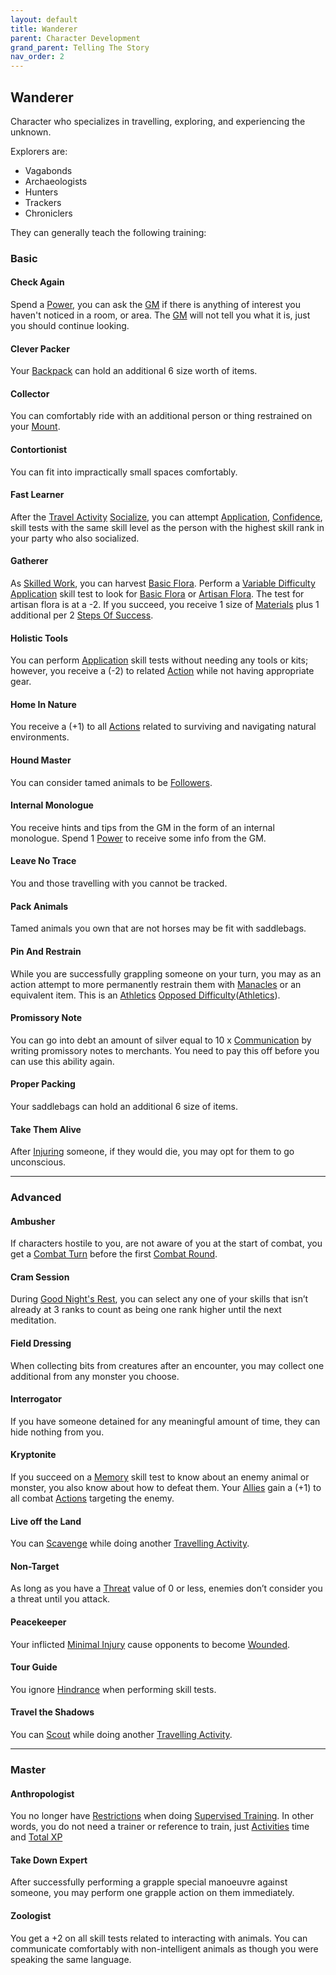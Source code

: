 ```yaml
---
layout: default
title: Wanderer
parent: Character Development
grand_parent: Telling The Story
nav_order: 2
---
```

## Wanderer
Character who specializes in travelling, exploring, and experiencing the unknown.

Explorers are:
* Vagabonds
* Archaeologists
* Hunters
* Trackers
* Chroniclers

They can generally teach the following training:

### Basic

#### Check Again
Spend a [Power](Stats#Power), you can ask the [GM](How-To-Play#GM) if there is anything of interest you haven't noticed in a room, or area. The [GM](How-To-Play#GM) will not tell you what it is, just you should continue looking.

#### Clever Packer
Your [Backpack](Storage#Backpack) can hold an additional 6 size worth of items.

#### Collector
You can comfortably ride with an additional person or thing restrained on your [Mount](Mounts).

#### Contortionist
You can fit into impractically small spaces comfortably.

#### Fast Learner
After the [Travel Activity](Activities#Travel%20Activity) [Socialize](Activities#Socialize), you can attempt [Application](Intelligence#Application), [Confidence](Communication#Confidence), skill tests with the same skill level as the person with the highest skill rank in your party who also socialized. 

#### Gatherer
As [Skilled Work](Activities#Skilled%20Work), you can harvest [Basic Flora](Flora#Basic%20Flora). Perform a [Variable Difficulty](Skills#Variable%20Difficulty) [Application](Intelligence#Application) skill test to look for [Basic Flora](Flora#Basic%20Flora) or [Artisan Flora](Flora#Artisan%20Flora). The test for artisan flora is at a -2. If you succeed, you receive 1 size of [Materials](Materials) plus 1 additional per 2 [Steps Of Success](Skills#Step%20Of%20Success).

#### Holistic Tools
You can perform [Application](Intelligence#Application) skill tests without needing any tools or kits; however, you receive a (-2) to related [Action](Terminology#Action) while not having appropriate gear.

#### Home In Nature
You receive a (+1) to all [Actions](Terminology#Action) related to surviving and navigating natural environments.

#### Hound Master
You can consider tamed animals to be [Followers](Terminology#Follower).

#### Internal Monologue
You receive hints and tips from the GM in the form of an internal monologue. Spend 1 [Power](Stats#Power) to receive some info from the GM.

#### Leave No Trace
You and those travelling with you cannot be tracked.

#### Pack Animals
Tamed animals you own that are not horses may be fit with saddlebags.

#### Pin And Restrain
While you are successfully grappling someone on your turn, you may as an action attempt to more permanently restrain them with [Manacles](Example-Gear#Manacles) or an equivalent item. This is an [Athletics](Strength#Athletics) [Opposed Difficulty](Skills#Opposed%20Difficulty)([Athletics](Strength#Athletics)).

#### Promissory Note
You can go into debt an amount of silver equal to 10 x [Communication](Communication) by writing promissory notes to merchants. You need to pay this off before you can use this ability again.
#### Proper Packing
Your saddlebags can hold an additional 6 size of items.

#### Take Them Alive
After [Injuring](Injury) someone, if they would die, you may opt for them to go unconscious.


---

### Advanced

#### Ambusher
If characters hostile to you, are not aware of you at the start of combat, you get a [Combat Turn](Terminology#Combat%20Turn) before the first [Combat Round](Terminology#Combat%20Round).

#### Cram Session
During [Good Night's Rest](Activities#Good%20Night's%20Rest), you can select any one of your skills that isn’t already at 3 ranks to count as being one rank higher until the next meditation.

#### Field Dressing
When collecting bits from creatures after an encounter, you may collect one additional from any monster you choose.

#### Interrogator
If you have someone detained for any meaningful amount of time, they can hide nothing from you.

#### Kryptonite
If you succeed on a [Memory](Intelligence#Memory) skill test to know about an enemy animal or monster, you also know about how to defeat them. Your [Allies](Terminology#Ally) gain a (+1) to all combat [Actions](Terminology#Action) targeting the enemy.

#### Live off the Land
You can [Scavenge](Activities#Scavenge) while doing another [Travelling Activity](Activities#Travelling%20Activity).

#### Non-Target
As long as you have a [Threat](Stats#Threat) value of 0 or less, enemies don’t consider you a threat until you attack.
#### Peacekeeper
Your inflicted [Minimal Injury](Injury#Minimal%20Injury) cause opponents to become [Wounded](Injury#Wounded).

#### Tour Guide
You ignore [Hindrance](Skills#Aid%20and%20Hindrance) when performing skill tests.

#### Travel the Shadows
You can [Scout](Activities#Scout) while doing another [Travelling Activity](Activities#Travelling%20Activity).



---

### Master

#### Anthropologist
You no longer have [Restrictions](Character-Development#Restrictions) when doing [Supervised Training](Activities#Supervised%20Training). In other words, you do not need a trainer or reference to train, just [Activities](Activities) time and [Total XP](Stats#Total%20XP)
#### Take Down Expert
After successfully performing a grapple special manoeuvre against someone, you may perform one grapple action on them immediately.

#### Zoologist
You get a +2 on all skill tests related to interacting with animals. You can communicate comfortably with non-intelligent animals as though you were speaking the same language.


